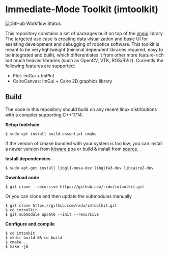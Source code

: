 # Immediate-Mode Toolkit (imtoolkit)

![GitHub Workflow Status](https://github.com/rxdu/imtoolkit/workflows/CMake/badge.svg)

This repository constains a set of packages built on top of the [imgui](https://github.com/ocornut/imgui) library. The targeted use case is creating data visualization and basic UI for assisting development and debugging of robotics software. This toolkit is meant to be very lightweight (minimal dependent libraries required, easy to be integrated and built), which differentiates it from other more feature-rich but much heavier libraries (such as OpenCV, VTK, ROS/RViz). Currently the following features are supported:

* Plot: ImGui + ImPlot
* CairoCanvas: ImGui + Cairo 2D graphics library

## Build 

The code in this repository should build on any recent linux distributions with a compiler supporting C++11/14.

**Setup toolchain**

```
$ sudo apt install build-essential cmake
```

If the version of cmake bundled with your system is too low, you can install a newer version from [kitware ppa](https://apt.kitware.com/) or build & install from [source](https://cmake.org/download/). 

**Install dependencies**

```
$ sudo apt-get install libgl1-mesa-dev libglfw3-dev libcairo2-dev
```

**Download code**

```
$ git clone --recursive https://github.com/rxdu/imtoolkit.git
```

Or you can clone and then update the submodules manually

```
$ git clone https://github.com/rxdu/imtoolkit.git
$ cd imtoolkit
$ git submodule update --init --recursive
```

**Configure and compile**

```
$ cd imtookit
$ mkdir build && cd build
$ cmake ..
$ make -j8
```
